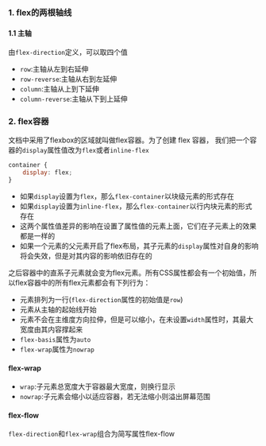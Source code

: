 ### 1. flex的两根轴线
#### 1.1 主轴
由```flex-direction```定义，可以取四个值
+ ```row```:主轴从左到右延伸
+ ```row-reverse```:主轴从右到左延伸
+ ```column```:主轴从上到下延伸
+ ```column-reverse```:主轴从下到上延伸
### 2. flex容器
文档中采用了flexbox的区域就叫做flex容器。为了创建 flex 容器， 我们把一个容器的```display```属性值改为```flex```或者```inline-flex```
```javascript
container {
    display: flex;
}
```
+ 如果```display```设置为```flex```，那么```flex-container```以块级元素的形式存在
+ 如果```display```设置为```inline-flex```，那么```flex-container```以行内块元素的形式存在
+ 这两个属性值差异的影响在设置了属性值的元素上面，它们在子元素上的效果都是一样的
+ 如果一个元素的父元素开启了flex布局，其子元素的```display```属性对自身的影响将会失效，但是对其内容的影响依旧存在的

之后容器中的直系子元素就会变为flex元素。所有CSS属性都会有一个初始值，所以flex容器中的所有flex元素都会有下列行为：
+ 元素排列为一行(```flex-direction```属性的初始值是```row```)
+ 元素从主轴的起始线开始
+ 元素不会在主维度方向拉伸，但是可以缩小，在未设置```width```属性时，其最大宽度由其内容撑起来
+ ```flex-basis```属性为```auto```
+ ```flex-wrap```属性为```nowrap```

#### flex-wrap
+ ```wrap```:子元素总宽度大于容器最大宽度，则换行显示
+ ```nowrap```:子元素会缩小以适应容器，若无法缩小则溢出屏幕范围

#### flex-flow
```flex-direction```和```flex-wrap```组合为简写属性flex-flow

